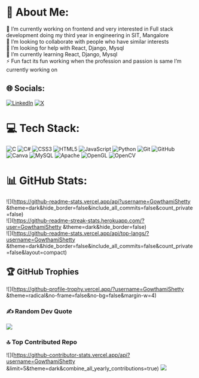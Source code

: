 # 💫 About Me:
🔭 I’m currently working on frontend and very interested in Full stack development doing my third year in engineering in SIT, Mangalore<br>👯 I’m looking to collaborate with people who have similar interests<br>🤝 I’m looking for help with React, Django, Mysql<br>🌱 I’m currently learning React, Django, Mysql<br>⚡ Fun fact its fun working when the profession and passion is same I’m currently working on


## 🌐 Socials:
[![LinkedIn](https://img.shields.io/badge/LinkedIn-%230077B5.svg?logo=linkedin&logoColor=white)](https://linkedin.com/in/in/gowthami-shetty) [![X](https://img.shields.io/badge/X-black.svg?logo=X&logoColor=white)](https://x.com/@Gowthami1014566) 

# 💻 Tech Stack:
![C](https://img.shields.io/badge/c-%2300599C.svg?style=for-the-badge&logo=c&logoColor=white) ![C#](https://img.shields.io/badge/c%23-%23239120.svg?style=for-the-badge&logo=csharp&logoColor=white) ![CSS3](https://img.shields.io/badge/css3-%231572B6.svg?style=for-the-badge&logo=css3&logoColor=white) ![HTML5](https://img.shields.io/badge/html5-%23E34F26.svg?style=for-the-badge&logo=html5&logoColor=white) ![JavaScript](https://img.shields.io/badge/javascript-%23323330.svg?style=for-the-badge&logo=javascript&logoColor=%23F7DF1E) ![Python](https://img.shields.io/badge/python-3670A0?style=for-the-badge&logo=python&logoColor=ffdd54) ![Git](https://img.shields.io/badge/git-%23F05033.svg?style=for-the-badge&logo=git&logoColor=white) ![GitHub](https://img.shields.io/badge/github-%23121011.svg?style=for-the-badge&logo=github&logoColor=white) ![Canva](https://img.shields.io/badge/Canva-%2300C4CC.svg?style=for-the-badge&logo=Canva&logoColor=white) ![MySQL](https://img.shields.io/badge/mysql-4479A1.svg?style=for-the-badge&logo=mysql&logoColor=white) ![Apache](https://img.shields.io/badge/apache-%23D42029.svg?style=for-the-badge&logo=apache&logoColor=white) ![OpenGL](https://img.shields.io/badge/OpenGL-%23FFFFFF.svg?style=for-the-badge&logo=opengl) ![OpenCV](https://img.shields.io/badge/opencv-%23white.svg?style=for-the-badge&logo=opencv&logoColor=white)
# 📊 GitHub Stats:
![](https://github-readme-stats.vercel.app/api?username=GowthamiShetty &theme=dark&hide_border=false&include_all_commits=false&count_private=false)<br/>
![](https://github-readme-streak-stats.herokuapp.com/?user=GowthamiShetty &theme=dark&hide_border=false)<br/>
![](https://github-readme-stats.vercel.app/api/top-langs/?username=GowthamiShetty &theme=dark&hide_border=false&include_all_commits=false&count_private=false&layout=compact)

## 🏆 GitHub Trophies
![](https://github-profile-trophy.vercel.app/?username=GowthamiShetty &theme=radical&no-frame=false&no-bg=false&margin-w=4)

### ✍️ Random Dev Quote
![](https://quotes-github-readme.vercel.app/api?type=vetical&theme=radical)

### 🔝 Top Contributed Repo
![](https://github-contributor-stats.vercel.app/api?username=GowthamiShetty &limit=5&theme=dark&combine_all_yearly_contributions=true)
<a href="https://visitcount.itsvg.in">
  <img src="https://visitcount.itsvg.in/api?id=GowthamiShetty&label=Profile%20Views&color=11&icon=6&pretty=false" />
</a>


<!-- Proudly created with GPRM ( https://gprm.itsvg.in ) -->
